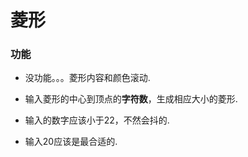 <body marginheight="0"><h1>菱形</h1>
<h3>功能</h3>
<ul>
<li><p>没功能。。。菱形内容和颜色滚动.</p>
</li>
<li><p>输入菱形的中心到顶点的<strong>字符数</strong>，生成相应大小的菱形.</p>
</li>
<li><p>输入的数字应该小于22，不然会抖的.</p>
</li>
<li><p>输入20应该是最合适的.
